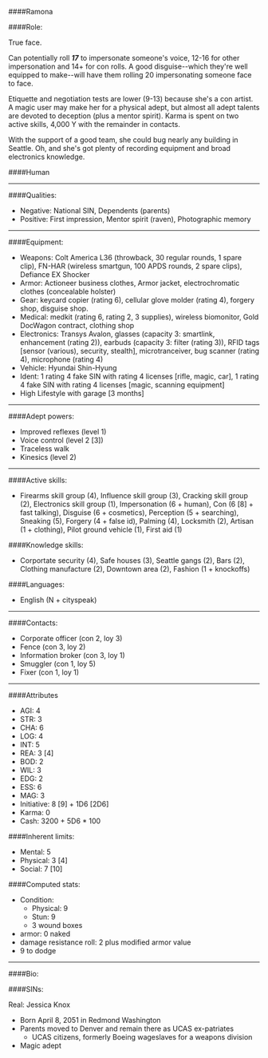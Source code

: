 ####Ramona

####Role:

True face.

Can potentially roll ***17*** to impersonate someone's voice, 12-16 for other impersonation and 14+ for con rolls. A good disguise--which they're well equipped to make--will have them rolling 20 impersonating someone face to face. 

Etiquette and negotiation tests are lower (9-13) because she's a con artist. A magic user may make her for a physical adept, but almost all adept talents are devoted to deception (plus a mentor spirit). Karma is spent on two active skills, 4,000 Y with the remainder in contacts. 

With the support of a good team, she could bug nearly any building in Seattle. Oh, and she's got plenty of recording equipment and broad electronics knowledge. 

####Human

____
####Qualities:

- Negative: National SIN, Dependents (parents)
- Positive: First impression, Mentor spirit (raven), Photographic memory

____
####Equipment:

- Weapons: Colt America L36 (throwback, 30 regular rounds, 1 spare clip), FN-HAR (wireless smartgun, 100 APDS rounds, 2 spare clips), Defiance EX Shocker
- Armor: Actioneer business clothes, Armor jacket, electrochromatic clothes (concealable holster)
- Gear: keycard copier (rating 6), cellular glove molder (rating 4), forgery shop, disguise shop.
- Medical: medkit (rating 6, rating 2, 3 supplies), wireless biomonitor, Gold DocWagon contract, clothing shop
- Electronics: Transys Avalon, glasses (capacity 3: smartlink, enhancement (rating 2)), earbuds (capacity 3: filter (rating 3)), RFID tags [sensor (various), security, stealth], microtranceiver, bug scanner (rating 4), microphone (rating 4)
- Vehicle: Hyundai Shin-Hyung
- Ident: 1 rating 4 fake SIN with rating 4 licenses [rifle, magic, car], 1 rating 4 fake SIN with rating 4 licenses [magic, scanning equipment]
- High Lifestyle with garage [3 months]

____
####Adept powers:

- Improved reflexes (level 1)
- Voice control (level 2 [3])
- Traceless walk
- Kinesics (level 2)

____
####Active skills:

- Firearms skill group (4), Influence skill group (3), Cracking skill group (2), Electronics skill group (1), Impersonation (6 + human), Con (6 [8] + fast talking), Disguise (6 + cosmetics), Perception (5 + searching), Sneaking (5), Forgery (4 + false id), Palming (4), Locksmith (2), Artisan (1 + clothing), Pilot ground vehicle (1), First aid (1)

####Knowledge skills:

- Corportate security (4), Safe houses (3), Seattle gangs (2), Bars (2), Clothing manufacture (2), Downtown area (2), Fashion (1 + knockoffs)

####Languages:

- English (N + cityspeak)

____
####Contacts:

- Corporate officer (con 2, loy 3)
- Fence (con 3, loy 2)
- Information broker (con 3, loy 1)
- Smuggler (con 1, loy 5)
- Fixer (con 1, loy 1)

____
####Attributes

- AGI: 4
- STR: 3
- CHA: 6
- LOG: 4
- INT: 5
- REA: 3 [4]
- BOD: 2 
- WIL: 3
- EDG: 2
- ESS: 6
- MAG: 3
- Initiative: 8 [9] + 1D6 [2D6]
- Karma: 0
- Cash: 3200 + 5D6 * 100

####Inherent limits:

- Mental: 5
- Physical: 3 [4]
- Social: 7 [10]

####Computed stats:

- Condition:
	- Physical: 9
	- Stun: 9
	- 3 wound boxes
- armor: 0 naked
- damage resistance roll: 2 plus modified armor value
- 9 to dodge

____
####Bio:


####SINs:

Real: Jessica Knox
* Born April 8, 2051 in Redmond Washington
* Parents moved to Denver and remain there as UCAS ex-patriates
	* UCAS citizens, formerly Boeing wageslaves for a weapons division
* Magic adept
